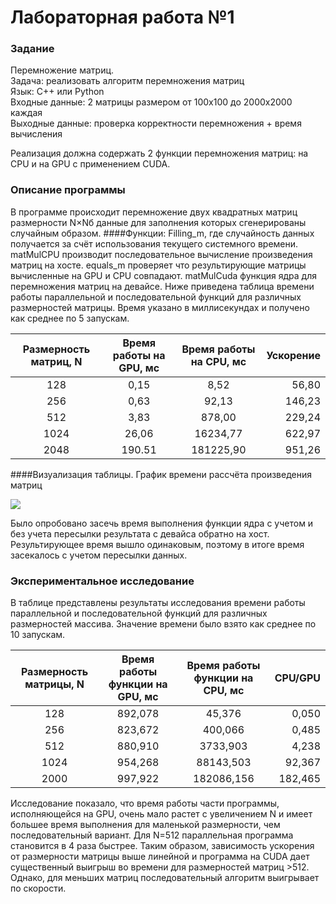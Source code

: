 # Лабораторная работа №1 
### Задание
Перемножение матриц.  
Задача: реализовать алгоритм перемножения матриц  
Язык: C++ или Python  
Входные данные: 2 матрицы размером от 100х100 до 2000х2000 каждая  
Выходные данные: проверка корректности перемножения + время вычисления  

Реализация должна содержать 2 функции перемножения матриц: на CPU и на GPU с
применением CUDA.  


### Описание программы
В программе происходит перемножение двух квадратных матриц размерности N×Nб данные для заполнения которых сгенерированы случайным образом.
####Функции:
Filling_m, где случайность данных получается за счёт использования текущего системного времени.
matMulCPU производит последовательное вычисление произведения матриц на хосте.
equals_m проверяет что результирующие матрицы вычисленные на GPU и CPU совпадают.
matMulCuda функция ядра для перемножения матриц на девайсе. 
Ниже приведена таблица времени работы параллельной и последовательной функций для различных размерностей матрицы. Время указано в миллисекундах и получено как среднее по 5 запускам.

Размерность матриц, N | Время работы на GPU, мс | Время работы на CPU, мс | Ускорение
:----:|:-------:|:-----------:|------:
128 | 0,15 | 8,52 | 56,80
256 | 0,63| 92,13 | 146,23
512 | 3,83 | 878,00 | 229,24
1024 | 26,06 | 16234,77 | 622,97
2048 | 190.51 | 181225,90 | 951,26

####Визуализация таблицы.
График времени рассчёта произведения матриц

![](Work_timw.jpg)

Было опробовано засечь время выполнения функции ядра с учетом и без учета пересылки результата с девайса обратно на хост. Результирующее время вышло одинаковым, поэтому в итоге время засекалось с учетом пересылки данных.
### Экспериментальное исследование
В таблице представлены результаты исследования времени работы параллельной и последовательной функций для различных размерностей массива. Значение времени было взято как среднее по 10 запускам.  

Размерность матрицы, N | Время работы функции на GPU, мс | Время работы функции на CPU, мс | CPU/GPU
:----:|:-------:|:-----------:|------:
128 | 892,078 | 45,376 | 0,050
256 | 823,672| 400,066 | 0,485
512 | 880,910 | 3733,903 | 4,238
1024 | 954,268 | 88143,503 | 92,367
2000 | 997,922 | 182086,156 | 182,465

Исследование показало, что время работы части программы, исполняющейся на GPU, очень мало растет с увеличением N и имеет большее время выполнения для маленькой размерности, чем последовательный вариант. Для N=512 параллельная программа становится в 4 раза быстрее. Таким образом, зависимость ускорения от размерности матрицы выше линейной и программа на CUDA дает существенный выигрыш во времени для размерностей матриц >512. Однако, для меньших матриц последовательный алгоритм выигрывает по скорости.  
